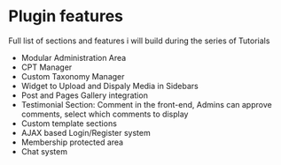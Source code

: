 # Plugin features
Full list of sections and features i will build during the series of Tutorials

* Modular Administration Area
* CPT Manager
* Custom Taxonomy Manager
* Widget to Upload and Dispaly Media in Sidebars
* Post and Pages Gallery integration
* Testimonial Section: Comment in the front-end, Admins can approve comments, select which comments to display
* Custom template sections
* AJAX based Login/Register system
* Membership protected area
* Chat system